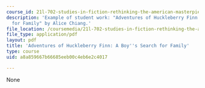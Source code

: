 ```yaml
---
course_id: 21l-702-studies-in-fiction-rethinking-the-american-masterpiece-fall-2007
description: 'Example of student work: "Adventures of Huckleberry Finn: A Boy''s Search
  for Family" by Alice Chiang.'
file_location: /coursemedia/21l-702-studies-in-fiction-rethinking-the-american-masterpiece-fall-2007/a8a859667b66685eeb00c4eb6e2c4017_achiang_essay3.pdf
file_type: application/pdf
layout: pdf
title: 'Adventures of Huckleberry Finn: A Boy''s Search for Family'
type: course
uid: a8a859667b66685eeb00c4eb6e2c4017

---
```

None